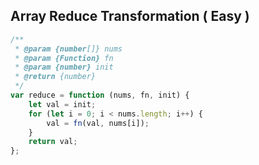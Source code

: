 ## Array Reduce Transformation ( Easy )

```javascript
/**
 * @param {number[]} nums
 * @param {Function} fn
 * @param {number} init
 * @return {number}
 */
var reduce = function (nums, fn, init) {
    let val = init;
    for (let i = 0; i < nums.length; i++) {
        val = fn(val, nums[i]);
    }
    return val;
};
```
